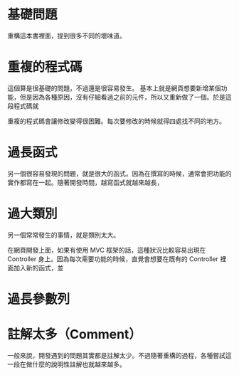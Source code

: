 # 基礎問題

重構這本書裡面，提到很多不同的壞味道。

# 重複的程式碼
這個算是很基礎的問題，不過還是很容易發生。 基本上就是網頁想要新增某個功能，但是因為各種原因，沒有仔細看過之前的元件，所以又重新做了一個。於是這段程式碼就

重複的程式碼會讓修改變得很困難。每次要修改的時候就得四處找不同的地方。

# 過長函式
另一個很容易發現的問題，就是很大的函式。因為在撰寫的時候，通常會把功能的實作都寫在一起。隨著開發時間，越寫函式就越來越長，

# 過大類別
另一個常常發生的事情，就是類別太大。

在網頁開發上面，如果有使用 MVC 框架的話，這種狀況比較容易出現在 Controller 身上。因為每次需要功能的時候，直覺會想要在既有的 Controller 裡面加入新的函式，並

# 過長參數列


# 註解太多（Comment）
一般來說，開發遇到的問題其實都是註解太少。不過隨著重構的過程，各種嘗試這一段在做什麼的說明性註解也就越來越多。


